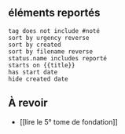 ## éléments reportés
```tasks
tag does not include #noté 
sort by urgency reverse
sort by created 
sort by filename reverse
status.name includes reporté
starts on {{title}}
has start date
hide created date
```

## À revoir
- [[lire le 5° tome de fondation]]